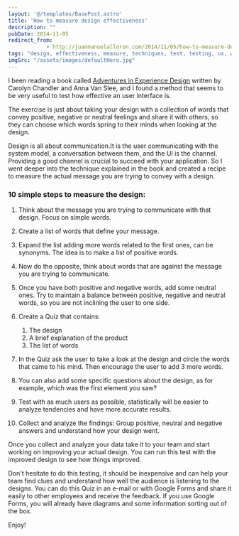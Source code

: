 ```yaml
---
layout: '@/templates/BasePost.astro'
title: 'How to measure design effectiveness'
description: ""
pubDate: 2014-11-05
redirect_from: 
            - http://juanmanuelalloron.com/2014/11/05/how-to-measure-design-effectiveness/
tags: "design, effectiveness, measure, techniques, test, testing, ux, web testing"
imgSrc: "/assets/images/defaultHero.jpg"
---
```

I been reading a book called [Adventures in Experience Design](http://amzn.com/B00H2KEPFC) written by Carolyn Chandler and Anna Van Slee, and I found a method that seems to be very useful to test how effective an user interface is.

The exercise is just about taking your design with a collection of words that convey positive, negative or neutral feelings and share it with others, so they can choose which words spring to their minds when looking at the design.

Design is all about communication.It is the user communicating with the system model, a conversation between them, and the UI is the channel. Providing a good channel is crucial to succeed with your application. So I went deeper into the technique explained in the book and created a recipe to measure the actual message you are trying to convey with a design.

### 10 simple steps to measure the design:

1. Think about the message you are trying to communicate with that design. Focus on simple words.

2. Create a list of words that define your message.

3. Expand the list adding more words related to the first ones, can be synonyms. The idea is to make a list of positive words.

4. Now do the opposite, think about words that are against the message you are trying to communicate.

5. Once you have both positive and negative words, add some neutral ones. Try to maintain a balance between positive, negative and neutral words, so you are not inclining the user to one side.

6. Create a Quiz that contains:

   1. The design
   2. A brief explanation of the product
   3. The list of words

7. In the Quiz ask the user to take a look at the design and circle the words that came to his mind. Then encourage the user to add 3 more words.

8. You can also add some specific questions about the design, as for example, which was the first element you saw?

9. Test with as much users as possible, statistically will be easier to analyze tendencies and have more accurate results.

10. Collect and analyze the findings: Group positive, neutral and negative answers and understand how your design went.

Once you collect and analyze your data take it to your team and start working on improving your actual design. You can run this test with the improved design to see how things improved.

Don't hesitate to do this testing, it should be inexpensive and can help your team find clues and understand how well the audience is listening to the designs. You can do this Quiz in an e-mail or with Google Forms and share it easily to other employees and receive the feedback. If you use Google Forms, you will already have diagrams and some information sorting out of the box.

Enjoy!

